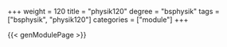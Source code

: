 +++
weight = 120
title = "physik120"
degree = "bsphysik"
tags = ["bsphysik", "physik120"]
categories = ["module"]
+++

{{< genModulePage >}}
